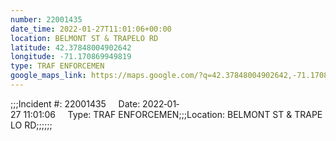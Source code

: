 ```yaml
---
number: 22001435
date_time: 2022-01-27T11:01:06+00:00
location: BELMONT ST & TRAPELO RD
latitude: 42.37848004902642
longitude: -71.170869949819
type: TRAF ENFORCEMEN
google_maps_link: https://maps.google.com/?q=42.37848004902642,-71.170869949819
---
```


;;;Incident #: 22001435     Date: 2022‐01‐27 11:01:06     Type: TRAF ENFORCEMEN;;;Location: BELMONT ST & TRAPELO RD;;;;;;
